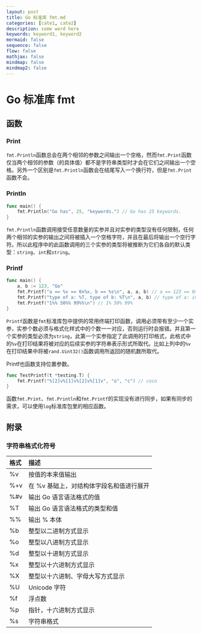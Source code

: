 ```yaml
---
layout: post
title: Go 标准库 fmt.md
categories: [cate1, cate2]
description: some word here
keywords: keyword1, keyword2
mermaid: false
sequence: false
flow: false
mathjax: false
mindmap: false
mindmap2: false
---
```

# Go 标准库 fmt

## 函数

### Print

`fmt.Println`函数总会在两个相邻的参数之间输出一个空格，然而`fmt.Print`函数仅当两个相邻的参数（的具体值）都不是字符串类型时才会在它们之间输出一个空格。另外一个区别是`fmt.Println`函数会在结尾写入一个换行符，但是`fmt.Print`函数不会。



### Println

```go
func main() {
	fmt.Println("Go has", 25, "keywords.") // Go has 25 keywords.
}
```



`fmt.Println`函数调用接受任意数量的实参并且对实参的类型没有任何限制，任何两个相邻的实参的输出之间将被插入一个空格字符，并且在最后将输出一个空行字符。所以此程序中的此函数调用的三个实参的类型将被推断为它们各自的默认类型：`string`、`int`和`string`。



### Printf

```go
func main() {
	a, b := 123, "Go"
	fmt.Printf("a == %v == 0x%x, b == %s\n", a, a, b) // a == 123 == 0x7b, b == Go
	fmt.Printf("type of a: %T, type of b: %T\n", a, b) // type of a: int, type of b: string
	fmt.Printf("1%% 50%% 99%%\n") // 1% 50% 99%
}
```



`Printf`函数是`fmt`标准库包中提供的常用终端打印函数，调用必须带有至少一个实参，实参个数必须与格式化样式中的个数一一对应，否则运行时会报错。并且第一个实参的类型必须为`string`，此第一个实参指定了此调用的打印格式，此格式中的`%v`在打印结果将被对应的后续实参的字符串表示形式所取代。比如上列中的`%v`在打印结果中将被`rand.Uint32()`函数调用所返回的随机数所取代。



Printf也函数支持位置参数。

```go
func TestPrintf(t *testing.T) {
	fmt.Printf("%[2]v%[1]v%[2]v%[1]v", "o", "c") // coco
}
```



函数`fmt.Print`、`fmt.Println`和`fmt.Printf`的实现没有进行同步，如果有同步的需求，可以使用`log`标准库包里的相应函数。




## 附录

### 字符串格式化符号

| 格式 | 描述                                     |
| :--- | :--------------------------------------- |
| %v   | 按值的本来值输出                         |
| %+v  | 在 %v 基础上，对结构体字段名和值进行展开 |
| %#v  | 输出 Go 语言语法格式的值                 |
| %T   | 输出 Go 语言语法格式的类型和值           |
| %%   | 输出 % 本体                              |
| %b   | 整型以二进制方式显示                     |
| %o   | 整型以八进制方式显示                     |
| %d   | 整型以十进制方式显示                     |
| %x   | 整型以十六进制方式显示                   |
| %X   | 整型以十六进制、字母大写方式显示         |
| %U   | Unicode 字符                             |
| %f   | 浮点数                                   |
| %p   | 指针，十六进制方式显示                   |
| %s   | 字符串格式                               |
